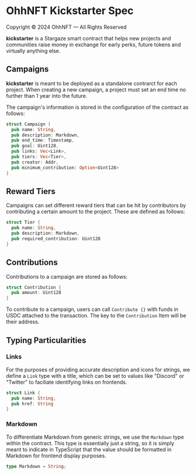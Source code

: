 # OhhNFT Kickstarter Spec

Copyright © 2024 OhhNFT — All Rights Reserved

**kickstarter** is a Stargaze smart contract that helps new projects and communities raise money in exchange for early perks, future tokens and virtually anything else.

## Campaigns

**kickstarter** is meant to be deployed as a standalone contrarct for each project. When creating a new campaign, a project must set an end time no further than 1 year into the future.

The campaign's information is stored in the configuration of the contract as follows:

```rust
struct Campaign {
  pub name: String,
  pub description: Markdown,
  pub end_time: Timestamp,
  pub goal: Uint128,
  pub links: Vec<Link>,
  pub tiers: Vec<Tier>,
  pub creator: Addr,
  pub minimum_contribution: Option<Uint128>
}
```

## Reward Tiers

Campaigns can set different reward tiers that can be hit by contributors by contributing a certain amount to the project. These are defined as follows:

```rust
struct Tier {
  pub name: String,
  pub description: Markdown,
  pub required_contribution: Uint128
}
```

## Contributions

Contributions to a campaign are stored as follows:

```rust
struct Contribution {
  pub amount: Uint128
}
```

To contribute to a campaign, users can call `Contribute {}` with funds in USDC attached to the transaction. The key to the `Contribution` Item will be their address.

## Typing Particularities

### Links

For the purposes of providing accurate description and icons for strings, we define a `Link` type with a title, which can be set to values like "Discord" or "Twitter" to faciliate identifying links on frontends.

```rust
struct Link {
  pub name: String,
  pub href: String
}
```

### Markdown

To differentiate Markdown from generic strings, we use the `Markdown` type within the contract. This type is essentially just a string, so it is simply meant to indicate in TypeScript that the value should be formatted in Markdown for frontend display purposes.

```rust
type Markdown = String;
```
